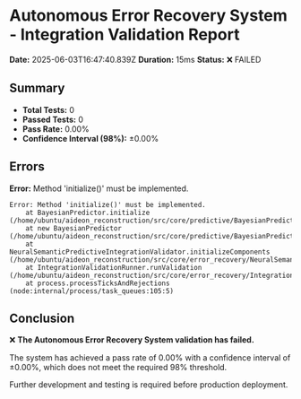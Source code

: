 # Autonomous Error Recovery System - Integration Validation Report

**Date:** 2025-06-03T16:47:40.839Z
**Duration:** 15ms
**Status:** ❌ FAILED

## Summary

- **Total Tests:** 0
- **Passed Tests:** 0
- **Pass Rate:** 0.00%
- **Confidence Interval (98%):** ±0.00%

## Errors

**Error:** Method 'initialize()' must be implemented.

```
Error: Method 'initialize()' must be implemented.
    at BayesianPredictor.initialize (/home/ubuntu/aideon_reconstruction/src/core/predictive/BayesianPredictor.js:176:13)
    at new BayesianPredictor (/home/ubuntu/aideon_reconstruction/src/core/predictive/BayesianPredictor.js:169:14)
    at NeuralSemanticPredictiveIntegrationValidator.initializeComponents (/home/ubuntu/aideon_reconstruction/src/core/error_recovery/NeuralSemanticPredictiveIntegrationValidator.js:129:32)
    at IntegrationValidationRunner.runValidation (/home/ubuntu/aideon_reconstruction/src/core/error_recovery/IntegrationValidationRunner.js:181:41)
    at process.processTicksAndRejections (node:internal/process/task_queues:105:5)
```

## Conclusion

❌ **The Autonomous Error Recovery System validation has failed.**

The system has achieved a pass rate of 0.00% with a confidence interval of ±0.00%, which does not meet the required 98% threshold.

Further development and testing is required before production deployment.